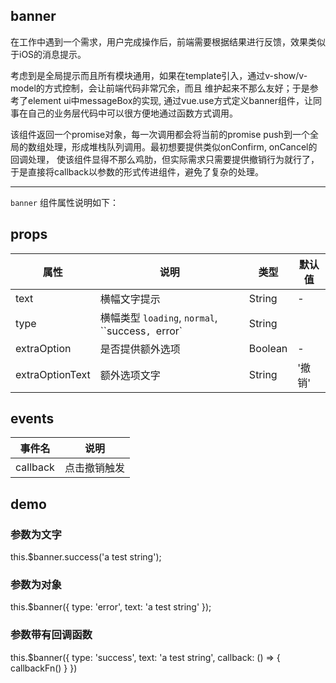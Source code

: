 ## banner

在工作中遇到一个需求，用户完成操作后，前端需要根据结果进行反馈，效果类似于iOS的消息提示。  

考虑到是全局提示而且所有模块通用，如果在template引入，通过v-show/v-model的方式控制，会让前端代码非常冗余，而且
维护起来不那么友好；于是参考了element ui中messageBox的实现, 通过vue.use方式定义banner组件，让同事在自己的业务层代码中可以很方便地通过函数方式调用。

该组件返回一个promise对象，每一次调用都会将当前的promise push到一个全局的数组处理，形成堆栈队列调用。最初想要提供类似onConfirm, onCancel的回调处理，
使该组件显得不那么鸡肋，但实际需求只需要提供撤销行为就行了，于是直接将callback以参数的形式传进组件，避免了复杂的处理。

---

`banner` 组件属性说明如下：

## props

属性 | 说明 | 类型 | 默认值
-----|-----|-----|------ |
text | 横幅文字提示 | String | - |
type | 横幅类型 `loading`,  `normal`, ``success`, `error`  | String |
extraOption | 是否提供额外选项 | Boolean | -
extraOptionText | 额外选项文字 | String | '撤销' |


## events

事件名 | 说明 |
-----|-----|
callback  | 点击撤销触发

## demo

### 参数为文字
this.$banner.success('a test string');

### 参数为对象
this.$banner({
    type: 'error',
    text: 'a test string'
});

### 参数带有回调函数
this.$banner({
    type: 'success',
    text: 'a test string',
    callback: () => {
        callbackFn()
    }
})







